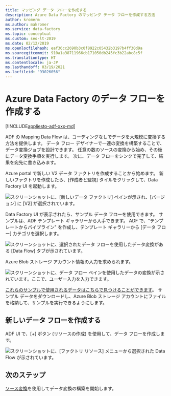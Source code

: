 ```yaml
---
title: マッピング データ フローを作成する
description: Azure Data Factory のマッピング データ フローを作成する方法
author: kromerm
ms.author: makromer
ms.service: data-factory
ms.topic: conceptual
ms.custom: seo-lt-2019
ms.date: 02/12/2019
ms.openlocfilehash: eaf36cc2690b3c0f8922c05432b3197b4ff30d9a
ms.sourcegitcommit: 910a1a38711966cb171050db245fc3b22abc8c5f
ms.translationtype: HT
ms.contentlocale: ja-JP
ms.lasthandoff: 03/19/2021
ms.locfileid: "93026056"
---
```

# <a name="create-azure-data-factory-data-flow"></a>Azure Data Factory のデータ フローを作成する

[!INCLUDE[appliesto-adf-xxx-md](includes/appliesto-adf-xxx-md.md)]

ADF の Mapping Data Flow は、コーディングなしでデータを大規模に変換する方法を提供します。 データ フロー デザイナーで一連の変換を構築することで、データ変換ジョブを設計できます。 任意の数のソースの変換から始め、その後にデータ変換手順を実行します。 次に、データ フローをシンクで完了して、結果を宛先に書き込みます。

Azure portal で新しい V2 データ ファクトリを作成することから始めます。 新しいファクトリを作成したら、[作成者と監視] タイルをクリックして、Data Factory UI を起動します。

![スクリーンショットに、[新しいデータ ファクトリ] ペインが示され、[バージョン] に [V2] が選択されています。](media/data-flow/v2portal.png "データ フロー作成")

Data Factory UI が表示されたら、サンプル データ フローを使用できます。 サンプルは、ADF テンプレート ギャラリーから入手できます。 ADF で、"テンプレートからパイプライン" を作成し、テンプレート ギャラリーから [データ フロー] カテゴリを選択します。

![スクリーンショットに、選択されたデータ フローを使用したデータ変換がある [Data Flow] タブが示されています。](media/data-flow/template.png "データ フロー作成")

Azure Blob ストレージ アカウント情報の入力を求められます。

![スクリーンショットに、データ フロー ペインを使用したデータの変換が示されています。ここで、ユーザー入力を入力できます。](media/data-flow/template2.png "データ フロー作成 2")

[これらのサンプルで使用されるデータはこちらで見つけることができます](https://github.com/kromerm/adfdataflowdocs/tree/master/sampledata)。 サンプル データをダウンロードし、Azure Blob ストレージ アカウントにファイルを格納して、サンプルを実行できるようにします。

## <a name="create-new-data-flow"></a>新しいデータ フローを作成する

ADF UI で、[+] ボタン (リソースの作成) を使用して、データ フローを作成します。

![スクリーンショットに、[ファクトリ リソース] メニューから選択された Data Flow が示されています。](media/data-flow/newresource.png "新しいリソース")

## <a name="next-steps"></a>次のステップ

[ソース変換](data-flow-source.md)を使用してデータ変換の構築を開始します。
